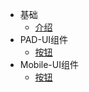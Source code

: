 - 基础
  - [介绍](README.md)
- PAD-UI组件
  - [按钮](zh-cn/pad-button.md)
- Mobile-UI组件
  - [按钮](zh-cn/pad-button.md)


